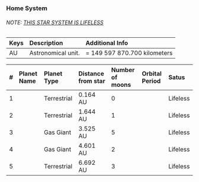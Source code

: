 ### Home System
###### NOTE: [THIS STAR SYSTEM IS LIFELESS](../Events/the-great-extinction)

| Keys | Description        | Additional Info              |
|:---- |:------------------ |:---------------------------- |
| AU   | Astronomical unit. | = 149 597 870.700 kilometers |


| #   | Planet Name | Planet Type | Distance from star | Number of moons | Orbital Period | Satus    |
|:--- |:----------- |:----------- |:------------------ |:--------------- |:-------------- |:-------- |
| 1   |             | Terrestrial | 0.164 AU           | 0               |                | Lifeless |
| 2   |             | Terrestrial | 1.644 AU           | 1               |                | Lifeless |
| 3   |             | Gas Giant   | 3.525 AU           | 5               |                | Lifeless |
| 4   |             | Gas Giant   | 4.601 AU           | 2               |                | Lifeless |
| 5   |             | Terrestrial | 6.692 AU           | 3               |                | Lifeless |
